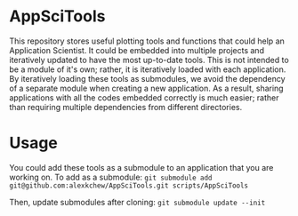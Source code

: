 # AppSciTools
This repository stores useful plotting tools and functions that could help an Application Scientist. It could be embedded into multiple projects and iteratively updated to have the most up-to-date tools.
This is not intended to be a module of it's own; rather, it is iteratively loaded with each application. By iteratively loading these tools as submodules, we avoid the dependency of a separate module when 
creating a new application. As a result, sharing applications with all the codes embedded correctly is much easier; rather than requiring multiple dependencies from different directories. 

# Usage
You could add these tools as a submodule to an application that you are working on. To add as a submodule:
`git submodule add git@github.com:alexkchew/AppSciTools.git scripts/AppSciTools`

Then, update submodules after cloning:
`git submodule update --init`

